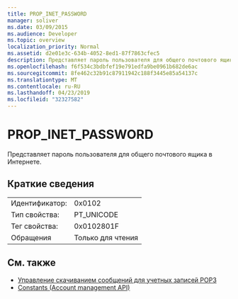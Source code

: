 ```yaml
---
title: PROP_INET_PASSWORD
manager: soliver
ms.date: 03/09/2015
ms.audience: Developer
ms.topic: overview
localization_priority: Normal
ms.assetid: d2e01e3c-634b-4052-8ed1-87f7863cfec5
description: Представляет пароль пользователя для общего почтового ящика в Интернете.
ms.openlocfilehash: f6f534c3bdbfef19e791edfa9be0961b682de6ac
ms.sourcegitcommit: 8fe462c32b91c87911942c188f3445e85a54137c
ms.translationtype: MT
ms.contentlocale: ru-RU
ms.lasthandoff: 04/23/2019
ms.locfileid: "32327582"
---
```

# <a name="propinetpassword"></a>PROP_INET_PASSWORD

Представляет пароль пользователя для общего почтового ящика в Интернете.
  
## <a name="quick-info"></a>Краткие сведения

|||
|:-----|:-----|
|Идентификатор:  <br/> |0x0102  <br/> |
|Тип свойства:  <br/> |PT_UNICODE|СЕКУРЕ_ФЛАГ  <br/> |
|Тег свойства:  <br/> |0x0102801F  <br/> |
|Обращения  <br/> |Только для чтения  <br/> |
   
## <a name="see-also"></a>См. также

- [Управление скачиванием сообщений для учетных записей POP3](managing-message-downloads-for-pop3-accounts.md) 
- [Constants (Account management API)](constants-account-management-api.md)

